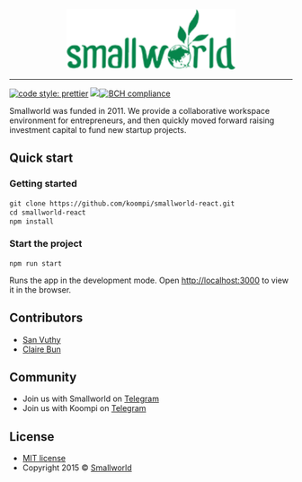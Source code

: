 <p align="center">
  <a href="http://smallworldventure.com/">
    <img width="300" src="public/images/logo/sw-greens.png">
  </a>
</p>

---

[![code style: prettier](https://img.shields.io/badge/code_style-prettier-ff69b4.svg?style=flat-square)](https://github.com/prettier/prettier) <a href="https://codeclimate.com/github/cbun097/koompi-react/maintainability"><img src="https://api.codeclimate.com/v1/badges/212b36c649af5e7f74c1/maintainability" /></a>[![BCH compliance](https://bettercodehub.com/edge/badge/cbun097/smallworld-react?branch=master)](https://bettercodehub.com/)

Smallworld was funded in 2011. We provide a collaborative workspace environment for entrepreneurs, and then quickly moved forward raising investment capital to fund new startup projects.

## Quick start

### Getting started

```text
git clone https://github.com/koompi/smallworld-react.git
cd smallworld-react
npm install
```

### Start the project

```text
npm run start
```

Runs the app in the development mode.
Open [http://localhost:3000](http://localhost:3000) to view it in the browser.

## Contributors

- [San Vuthy](https://github.com/san-vuthy)
- [Claire Bun](https://github.com/cbun097)

## Community

- Join us with Smallworld on [Telegram](https://t.me/smallworldventure)
- Join us with Koompi on [Telegram](https://t.me/koompi)

## License

- [MIT license](LICENSE)
- Copyright 2015 © [Smallworld](http://smallworldventure.com/)
